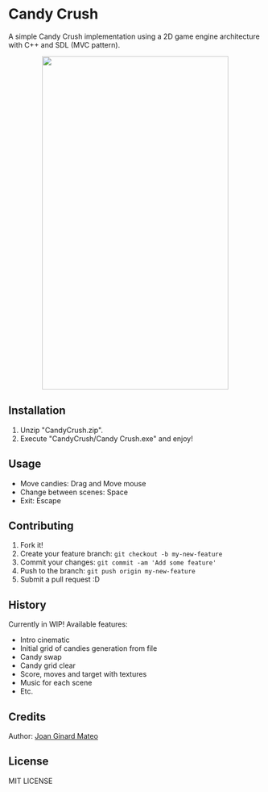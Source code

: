 # Candy Crush

A simple Candy Crush implementation using a 2D game engine architecture with C++ and SDL (MVC pattern).

<p align="center">
  <img width="370" height="661" src="https://github.com/JoanStinson/CandyCrush/blob/master/preview.gif">
 </p>

## Installation

1. Unzip "CandyCrush.zip".
2. Execute "CandyCrush/Candy Crush.exe" and enjoy!

## Usage

- Move candies: Drag and Move mouse
- Change between scenes: Space
- Exit: Escape

## Contributing

1. Fork it!
2. Create your feature branch: `git checkout -b my-new-feature`
3. Commit your changes: `git commit -am 'Add some feature'`
4. Push to the branch: `git push origin my-new-feature`
5. Submit a pull request :D

## History

Currently in WIP! Available features:
- Intro cinematic
- Initial grid of candies generation from file
- Candy swap
- Candy grid clear
- Score, moves and target with textures
- Music for each scene
- Etc.

## Credits

Author: [Joan Ginard Mateo](https://github.com/JoanStinson)

## License

MIT LICENSE
